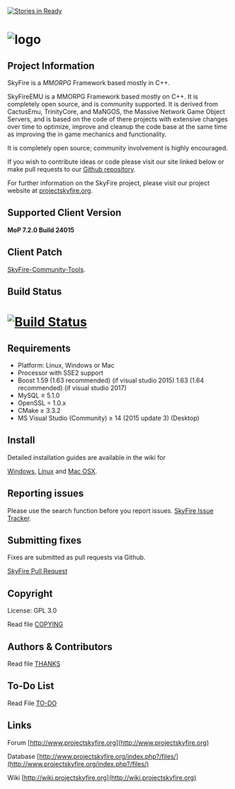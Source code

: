 [![Stories in Ready](https://badge.waffle.io/ProjectSkyfire/7.x.x.png?label=ready&title=Ready)](https://waffle.io/ProjectSkyfire/7.x.x)
# ![logo](http://www.projectskyfire.org/public/style_images/15_14_skyfire_logo.png)

## Project Information
SkyFire is a *MMORPG* Framework based mostly in C++.

SkyFireEMU is a MMORPG Framework based mostly on C++. It is completely 
open source, and is community supported. It is derived
from CactusEmu, TrinityCore, and MaNGOS, the Massive Network Game Object Servers, 
and is based on the code of there projects with extensive changes over time to optimize, 
improve and cleanup the code base at the same time as improving the in game mechanics
and functionality.

It is completely open source; community involvement is highly encouraged.

If you wish to contribute ideas or code please visit our site linked below or
make pull requests to our 
[Github repository](https://github.com/ProjectSkyfire/7.x.x).

For further information on the SkyFire project, please visit our project website at 
[projectskyfire.org](http://www.projectskyfire.org).

## Supported Client Version
**MoP 7.2.0 Build 24015**

## Client Patch
[SkyFire-Community-Tools](https://github.com/ProjectSkyfire/SkyFire-Community-Tools).

## Build Status
# [![Build Status](https://travis-ci.org/ProjectSkyfire/7.x.x.png)](https://travis-ci.org/ProjectSkyfire/SkyFire.548)

## Requirements
+ Platform: Linux, Windows or Mac
+ Processor with SSE2 support 
+ Boost 1.59 (1.63 recommended) (if visual studio 2015) 1.63 (1.64 recommended) (if visual studio 2017)
+ MySQL ≥ 5.1.0 
+ OpenSSL = 1.0.x 
+ CMake ≥ 3.3.2
+ MS Visual Studio (Community) ≥ 14 (2015 update 3) (Desktop)


## Install
Detailed installation guides are available in the wiki for

[Windows](http://wiki.projectskyfire.org/index.php?title=Installation_Windows),
[Linux](http://wiki.projectskyfire.org/index.php?title=Installation_Linux) and
[Mac OSX](http://wiki.projectskyfire.org/index.php?title=Installation_Mac_OS_X).


## Reporting issues
Please use the search function before you report issues.
[SkyFire Issue Tracker](https://github.com/ProjectSkyfire/7.x.x/issues).

## Submitting fixes
Fixes are submitted as pull requests via Github.

[SkyFire Pull Request](https://github.com/ProjectSkyfire/7.x.x/pulls)

## Copyright
License: GPL 3.0

Read file [COPYING](COPYING.md)

## Authors &amp; Contributors
Read file [THANKS](THANKS.md)

## To-Do List
Read File [TO-DO](TODO.md)

## Links
Forum [http://www.projectskyfire.org](http://www.projectskyfire.org)

Database [http://www.projectskyfire.org/index.php?/files/](http://www.projectskyfire.org/index.php?/files/)

Wiki [http://wiki.projectskyfire.org](http://wiki.projectskyfire.org)